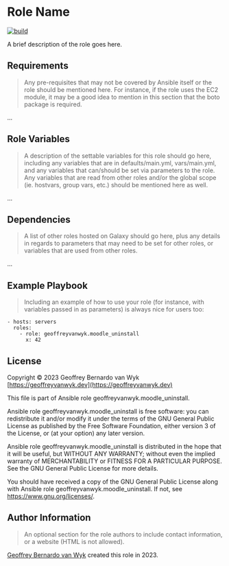 Role Name
=========

[![build](https://github.com/geoffreyvanwyk/ansible-role-moodle_uninstall/workflows/Build/badge.svg?event=push)](https://github.com/geoffreyvanwyk/ansible-role-moodle_uninstall/actions?query=workflow%3ABuild)

A brief description of the role goes here.

Requirements
------------

> Any pre-requisites that may not be covered by Ansible itself or the role
> should be mentioned here. For instance, if the role uses the EC2 module, it may
> be a good idea to mention in this section that the boto package is required.

...

Role Variables
--------------

> A description of the settable variables for this role should go here,
> including any variables that are in defaults/main.yml, vars/main.yml, and any
> variables that can/should be set via parameters to the role. Any variables that
> are read from other roles and/or the global scope (ie. hostvars, group vars,
> etc.) should be mentioned here as well.

...

Dependencies
------------

> A list of other roles hosted on Galaxy should go here, plus any details in
> regards to parameters that may need to be set for other roles, or variables that
> are used from other roles.

...

Example Playbook
----------------

> Including an example of how to use your role (for instance, with variables
> passed in as parameters) is always nice for users too:

```ansible
- hosts: servers
  roles:
    - role: geoffreyvanwyk.moodle_uninstall
      x: 42
```

License
-------

Copyright &copy; 2023 Geoffrey Bernardo van Wyk [https://geoffreyvanwyk.dev](https://geoffreyvanwyk.dev)

This file is part of Ansible role geoffreyvanwyk.moodle_uninstall.

Ansible role geoffreyvanwyk.moodle_uninstall is free software: you can redistribute it
and/or modify it under the terms of the GNU General Public License as
published by the Free Software Foundation, either version 3 of the License, or
(at your option) any later version.

Ansible role geoffreyvanwyk.moodle_uninstall is distributed in the hope that it will be
useful, but WITHOUT ANY WARRANTY; without even the implied warranty of
MERCHANTABILITY or FITNESS FOR A PARTICULAR PURPOSE. See the GNU General
Public License for more details.

You should have received a copy of the GNU General Public License along with
Ansible role geoffreyvanwyk.moodle_uninstall. If not, see <https://www.gnu.org/licenses/>.

Author Information
------------------

> An optional section for the role authors to include contact information, or a
> website (HTML is not allowed).

[Geoffrey Bernardo van Wyk](https://geoffreyvanwyk.dev) created this role in 2023.
